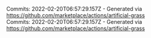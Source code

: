 Commits: 2022-02-20T06:57:29.157Z - Generated via https://github.com/marketplace/actions/artificial-grass
<br>
Commits: 2022-02-20T06:57:29.157Z - Generated via https://github.com/marketplace/actions/artificial-grass
<br>
